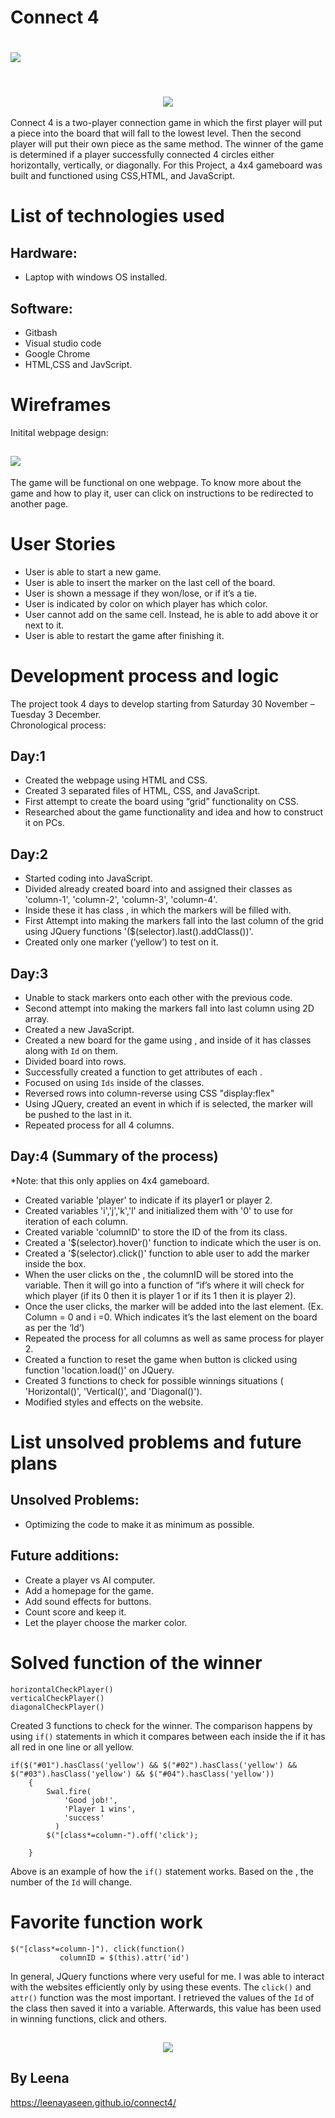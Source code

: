 # Connect 4

<h1>
<img src= https://github.com/LeenaYaseen/Project_1_Connect4/blob/master/connect4/pic/logo-aa.png>
</h1>
<h2 align = center>
  <br>
  <img src= https://github.com/LeenaYaseen/Project_1_Connect4/blob/master/connect4/pic/c4.png >

</h2>

Connect 4 is a two-player connection game in which the first player will put a piece into the board that will fall to the lowest level. Then the second player will put their own piece as the same method. The winner of the game is determined if a player successfully connected 4 circles either horizontally, vertically, or diagonally.
For this Project, a 4x4 gameboard was built and functioned using CSS,HTML, and JavaScript.

# List of technologies used
## Hardware:
-	Laptop with windows OS installed.
## Software:
-	Gitbash
-	Visual studio code
-	Google Chrome
-	HTML,CSS and JavScript.

# Wireframes
Initital webpage design:
<h2>
<img src=https://github.com/LeenaYaseen/Project_1_Connect4/tree/master/connect4/pic/wireframe.png>
</h2>



The game will be functional on one webpage. To know more about the game and how to play it, user can click on instructions to be redirected to another page.

# User Stories

-	User is able to start a new game.
-	User is able to insert the marker on the last cell of the board.
-	User is shown a message if they won/lose, or if it’s a tie.
-	User is indicated by color on which player has which color.
-	User cannot add on the same cell. Instead, he is able to add above it or next to it.
-	User is able to restart the game after finishing it.

# Development process and logic

The project took 4 days to develop starting from Saturday 30 November – Tuesday 3 December.
<br>
Chronological process:

## Day:1
-	Created the webpage using HTML and CSS.
-	Created 3 separated files of HTML, CSS, and JavaScript.
-	First attempt to create the board using “grid” functionality on CSS.
-	Researched about the game functionality and idea and how to construct it on PCs.

## Day:2
-	Started coding into JavaScript.
-	Divided already created board into <divs> and assigned their classes as 'column-1', 'column-2', 'column-3', 'column-4'.
-	Inside these <divs> it has <box> class , in which the markers will be filled with.
-	First Attempt into making the markers fall into the last column of the grid using JQuery functions '($(selector).last().addClass())'.
-	Created only one marker (‘yellow’) to test on it.

## Day:3
-	Unable to stack markers onto each other with the previous code.
-	Second attempt into making the markers fall into last column using 2D array.
-	Created a new JavaScript.
-	Created a new board for the game using <divs>, and inside of it has classes along with `Id` on them.
-	Divided board into rows.
-	Successfully created a function to get attributes of each <box>.
-	Focused on using `Ids` inside of the classes.
-	Reversed rows into column-reverse using CSS "display:flex"
-	Using JQuery, created an event in which if <column> is selected, the marker will be pushed to the last <box> in it.
-	Repeated process for all 4 columns.

## Day:4 (Summary of the process)
*Note: that this only applies on 4x4 gameboard.
-	Created variable 'player' to indicate if its player1 or player 2.
-	Created variables 'i','j','k','l' and initialized them with '0' to use for iteration of each column.
-	Created variable 'columnID' to store the ID of the <column> from its class.
-	Created a '$(selector).hover()' function to indicate which <column> the user is on.
-	Created a '$(selector).click()' function to able user to add the marker inside the box.
-	When the user clicks on the <column>, the columnID will be stored into the variable. Then it will go into a function of “if’s where it will check for which player (if its 0 then it is player 1 or if its 1 then it is player 2).
-	Once the user clicks, the marker will be added into the last element. (Ex. Column = 0 and i =0. Which indicates it’s the last element on the board as per the ‘Id’)
-	Repeated the process for all columns as well as same process for player 2. 
-	Created a function to reset the game when button is clicked using function 'location.load()' on JQuery.
-	Created 3 functions to check for possible winnings situations ( 'Horizontal()', 'Vertical()', and 'Diagonal()').
-	Modified styles and effects on the website.

# List unsolved problems and future plans

## Unsolved Problems:
-	Optimizing the code to make it as minimum as possible.

## Future additions:
-	Create a player vs AI computer.
-	Add a homepage for the game.
-	Add sound effects for buttons.
-	Count score and keep it.
-	Let the player choose the marker color.

# Solved function of the winner

```
horizontalCheckPlayer()
verticalCheckPlayer()
diagonalCheckPlayer()

```

Created 3 functions to check for the winner. The comparison happens by using ``if()`` statements in which it compares between each <box> inside the <board> if it has all red in one line or all yellow.

```
if($("#01").hasClass('yellow') && $("#02").hasClass('yellow') && $("#03").hasClass('yellow') && $("#04").hasClass('yellow'))
    {
        Swal.fire(
            'Good job!',
            'Player 1 wins',
            'success'
          )
        $("[class*=column-").off('click');

    }
```
Above is an example of how the `if()` statement works. Based on the <column>, the number of the `Id` will change.

# Favorite function work

```
$("[class*=column-]"). click(function()
           columnID = $(this).attr('id')
```

In general, JQuery functions where very useful for me. I was able to interact with the websites efficiently only by using these events. The `click()` and `attr()` function was the most important. I retrieved the values of the `Id` of the class <column> then saved it into a variable. Afterwards, this value has been used in winning functions, click and others.

<h2 align=center>
<img src = https://github.com/LeenaYaseen/Project_1_Connect4/blob/master/connect4/pic/connect4.gif>
</h2>
  
## By Leena

https://leenayaseen.github.io/connect4/







